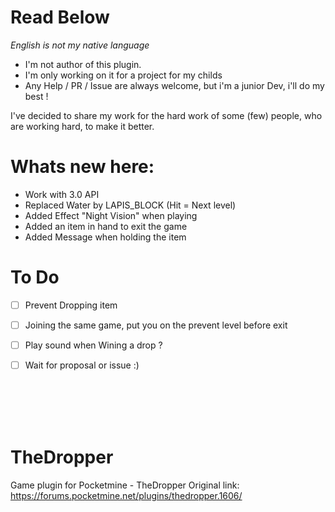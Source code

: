 # Read Below

*English is not my native language*

- I'm not author of this plugin.
- I'm only working on it for a project for my childs
- Any Help / PR / Issue are always welcome, but i'm a junior Dev, i'll do my best !

I've decided to share my work for the hard work of some (few) people, who are working hard, to make it better.

# Whats new here:
- Work with 3.0 API
- Replaced Water by LAPIS_BLOCK (Hit = Next level)
- Added Effect "Night Vision" when playing
- Added an item in hand to exit the game
- Added Message when holding the item

# To Do
- [ ] Prevent Dropping item
- [ ] Joining the same game, put you on the prevent level before exit
- [ ] Play sound when Wining a drop ?
- [ ] Wait for proposal or issue :)


<br><br><br><br>
# TheDropper
Game plugin for Pocketmine - TheDropper
Original link: https://forums.pocketmine.net/plugins/thedropper.1606/
